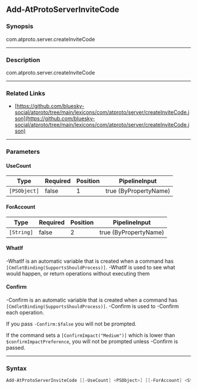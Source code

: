 Add-AtProtoServerInviteCode
---------------------------




### Synopsis
com.atproto.server.createInviteCode



---


### Description

com.atproto.server.createInviteCode



---


### Related Links
* [https://github.com/bluesky-social/atproto/tree/main/lexicons/com/atproto/server/createInviteCode.json](https://github.com/bluesky-social/atproto/tree/main/lexicons/com/atproto/server/createInviteCode.json)





---


### Parameters
#### **UseCount**




|Type        |Required|Position|PipelineInput        |
|------------|--------|--------|---------------------|
|`[PSObject]`|false   |1       |true (ByPropertyName)|



#### **ForAccount**




|Type      |Required|Position|PipelineInput        |
|----------|--------|--------|---------------------|
|`[String]`|false   |2       |true (ByPropertyName)|



#### **WhatIf**
-WhatIf is an automatic variable that is created when a command has ```[CmdletBinding(SupportsShouldProcess)]```.
-WhatIf is used to see what would happen, or return operations without executing them
#### **Confirm**
-Confirm is an automatic variable that is created when a command has ```[CmdletBinding(SupportsShouldProcess)]```.
-Confirm is used to -Confirm each operation.

If you pass ```-Confirm:$false``` you will not be prompted.


If the command sets a ```[ConfirmImpact("Medium")]``` which is lower than ```$confirmImpactPreference```, you will not be prompted unless -Confirm is passed.



---


### Syntax
```PowerShell
Add-AtProtoServerInviteCode [[-UseCount] <PSObject>] [[-ForAccount] <String>] [-WhatIf] [-Confirm] [<CommonParameters>]
```
